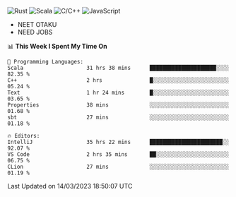 ![Rust](https://img.shields.io/badge/Rust-000000?style=flat-square&logo=rust&logoColor=white)
![Scala](https://img.shields.io/badge/Scala-DC322F?style=flat-square&logo=Scala)
![C/C++](https://img.shields.io/badge/C++-00599c?style=flat-square&logo=C%2B%2B)
![JavaScript](https://img.shields.io/badge/JavaScript-323330?style=flat-square&logo=javascript&logoColor=F7DF1E)

- NEET OTAKU
- NEED JOBS

<!--START_SECTION:waka-->
📊 **This Week I Spent My Time On** 

```text
💬 Programming Languages: 
Scala                    31 hrs 38 mins      █████████████████████░░░░   82.35 % 
C++                      2 hrs               █░░░░░░░░░░░░░░░░░░░░░░░░   05.24 % 
Text                     1 hr 24 mins        █░░░░░░░░░░░░░░░░░░░░░░░░   03.65 % 
Properties               38 mins             ░░░░░░░░░░░░░░░░░░░░░░░░░   01.68 % 
sbt                      27 mins             ░░░░░░░░░░░░░░░░░░░░░░░░░   01.18 % 

🔥 Editors: 
IntelliJ                 35 hrs 22 mins      ███████████████████████░░   92.07 % 
VS Code                  2 hrs 35 mins       ██░░░░░░░░░░░░░░░░░░░░░░░   06.75 % 
CLion                    27 mins             ░░░░░░░░░░░░░░░░░░░░░░░░░   01.19 % 
```


 Last Updated on 14/03/2023 18:50:07 UTC
<!--END_SECTION:waka-->
